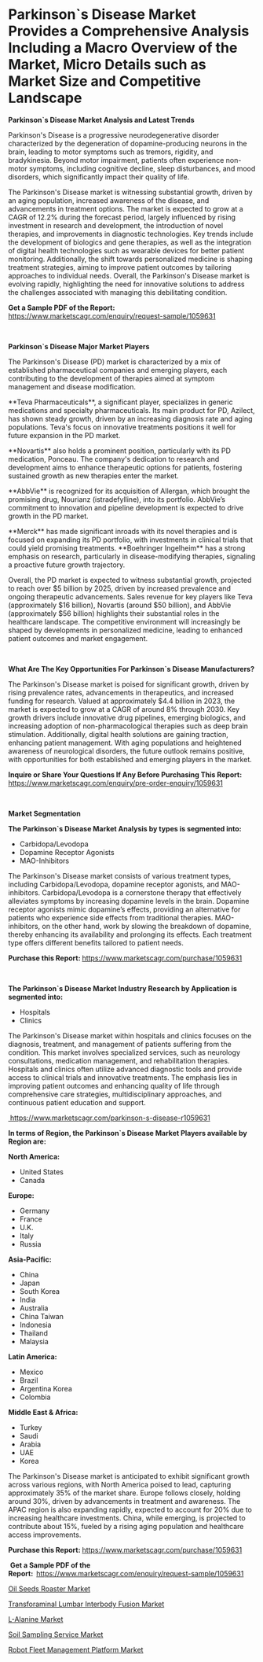 <p><h1>Parkinson`s Disease Market Provides a Comprehensive Analysis Including a Macro Overview of the Market, Micro Details such as Market Size and Competitive Landscape</h1></p><p><strong>Parkinson`s Disease Market Analysis and Latest Trends</strong></p>
<p><p>Parkinson's Disease is a progressive neurodegenerative disorder characterized by the degeneration of dopamine-producing neurons in the brain, leading to motor symptoms such as tremors, rigidity, and bradykinesia. Beyond motor impairment, patients often experience non-motor symptoms, including cognitive decline, sleep disturbances, and mood disorders, which significantly impact their quality of life.</p><p>The Parkinson's Disease market is witnessing substantial growth, driven by an aging population, increased awareness of the disease, and advancements in treatment options. The market is expected to grow at a CAGR of 12.2% during the forecast period, largely influenced by rising investment in research and development, the introduction of novel therapies, and improvements in diagnostic technologies. Key trends include the development of biologics and gene therapies, as well as the integration of digital health technologies such as wearable devices for better patient monitoring. Additionally, the shift towards personalized medicine is shaping treatment strategies, aiming to improve patient outcomes by tailoring approaches to individual needs. Overall, the Parkinson's Disease market is evolving rapidly, highlighting the need for innovative solutions to address the challenges associated with managing this debilitating condition.</p></p>
<p><strong>Get a Sample PDF of the Report:&nbsp;</strong> <a href="https://www.marketscagr.com/enquiry/request-sample/1059631?utm_campaign=1126&utm_medium=2&utm_source=Github&utm_content=ia&utm_term=07122024&utm_id=parkinsons-disease">https://www.marketscagr.com/enquiry/request-sample/1059631</a></p>
<p>&nbsp;</p>
<p><strong>Parkinson`s Disease Major Market Players</strong></p>
<p><p>The Parkinson's Disease (PD) market is characterized by a mix of established pharmaceutical companies and emerging players, each contributing to the development of therapies aimed at symptom management and disease modification.</p><p>**Teva Pharmaceuticals**, a significant player, specializes in generic medications and specialty pharmaceuticals. Its main product for PD, Azilect, has shown steady growth, driven by an increasing diagnosis rate and aging populations. Teva's focus on innovative treatments positions it well for future expansion in the PD market.</p><p>**Novartis** also holds a prominent position, particularly with its PD medication, Ponceau. The company's dedication to research and development aims to enhance therapeutic options for patients, fostering sustained growth as new therapies enter the market.</p><p>**AbbVie** is recognized for its acquisition of Allergan, which brought the promising drug, Nourianz (istradefylline), into its portfolio. AbbVie’s commitment to innovation and pipeline development is expected to drive growth in the PD market. </p><p>**Merck** has made significant inroads with its novel therapies and is focused on expanding its PD portfolio, with investments in clinical trials that could yield promising treatments. **Boehringer Ingelheim** has a strong emphasis on research, particularly in disease-modifying therapies, signaling a proactive future growth trajectory.</p><p>Overall, the PD market is expected to witness substantial growth, projected to reach over $5 billion by 2025, driven by increased prevalence and ongoing therapeutic advancements. Sales revenue for key players like Teva (approximately $16 billion), Novartis (around $50 billion), and AbbVie (approximately $56 billion) highlights their substantial roles in the healthcare landscape. The competitive environment will increasingly be shaped by developments in personalized medicine, leading to enhanced patient outcomes and market engagement.</p></p>
<p>&nbsp;</p>
<p><strong>What Are The Key Opportunities For Parkinson`s Disease Manufacturers?</strong></p>
<p><p>The Parkinson's Disease market is poised for significant growth, driven by rising prevalence rates, advancements in therapeutics, and increased funding for research. Valued at approximately $4.4 billion in 2023, the market is expected to grow at a CAGR of around 8% through 2030. Key growth drivers include innovative drug pipelines, emerging biologics, and increasing adoption of non-pharmacological therapies such as deep brain stimulation. Additionally, digital health solutions are gaining traction, enhancing patient management. With aging populations and heightened awareness of neurological disorders, the future outlook remains positive, with opportunities for both established and emerging players in the market.</p></p>
<p><strong>Inquire or Share Your Questions If Any Before Purchasing This Report:</strong> <a href="https://www.marketscagr.com/enquiry/pre-order-enquiry/1059631?utm_campaign=1126&utm_medium=2&utm_source=Github&utm_content=ia&utm_term=07122024&utm_id=parkinsons-disease">https://www.marketscagr.com/enquiry/pre-order-enquiry/1059631</a></p>
<p>&nbsp;</p>
<p><strong>Market Segmentation</strong></p>
<p><strong>The Parkinson`s Disease Market Analysis by types is segmented into:</strong></p>
<p><ul><li>Carbidopa/Levodopa</li><li>Dopamine Receptor Agonists</li><li>MAO-Inhibitors</li></ul></p>
<p><p>The Parkinson's Disease market consists of various treatment types, including Carbidopa/Levodopa, dopamine receptor agonists, and MAO-inhibitors. Carbidopa/Levodopa is a cornerstone therapy that effectively alleviates symptoms by increasing dopamine levels in the brain. Dopamine receptor agonists mimic dopamine’s effects, providing an alternative for patients who experience side effects from traditional therapies. MAO-inhibitors, on the other hand, work by slowing the breakdown of dopamine, thereby enhancing its availability and prolonging its effects. Each treatment type offers different benefits tailored to patient needs.</p></p>
<p><strong>Purchase this Report:&nbsp;</strong><a href="https://www.marketscagr.com/purchase/1059631?utm_campaign=1126&utm_medium=2&utm_source=Github&utm_content=ia&utm_term=07122024&utm_id=parkinsons-disease">https://www.marketscagr.com/purchase/1059631</a></p>
<p>&nbsp;</p>
<p><strong>The Parkinson`s Disease Market Industry Research by Application is segmented into:</strong></p>
<p><ul><li>Hospitals</li><li>Clinics</li></ul></p>
<p><p>The Parkinson's Disease market within hospitals and clinics focuses on the diagnosis, treatment, and management of patients suffering from the condition. This market involves specialized services, such as neurology consultations, medication management, and rehabilitation therapies. Hospitals and clinics often utilize advanced diagnostic tools and provide access to clinical trials and innovative treatments. The emphasis lies in improving patient outcomes and enhancing quality of life through comprehensive care strategies, multidisciplinary approaches, and continuous patient education and support.</p></p>
<p><a href="https://www.marketscagr.com/parkinson-s-disease-r1059631?utm_campaign=1126&utm_medium=2&utm_source=Github&utm_content=ia&utm_term=07122024&utm_id=parkinsons-disease">&nbsp;https://www.marketscagr.com/parkinson-s-disease-r1059631</a></p>
<p><strong>In terms of Region, the Parkinson`s Disease Market Players available by Region are:</strong></p>
<p>
    <p> <strong> North America: </strong>
        <ul>
            <li>United States</li>
            <li>Canada</li>
        </ul>
        </p> 
    <p> <strong> Europe: </strong>
        <ul>
            <li>Germany</li>
            <li>France</li>
            <li>U.K.</li>
            <li>Italy</li>
            <li>Russia</li>
        </ul>
        </p> 
    <p> <strong> Asia-Pacific: </strong>
        <ul>
            <li>China</li>
            <li>Japan</li>
            <li>South Korea</li>
            <li>India</li>
            <li>Australia</li>
            <li>China Taiwan</li>
            <li>Indonesia</li>
            <li>Thailand</li>
            <li>Malaysia</li>
        </ul>
        </p> 
    <p> <strong> Latin America: </strong>
        <ul>
            <li>Mexico</li>
            <li>Brazil</li>
            <li>Argentina Korea</li>
            <li>Colombia</li>
        </ul>
        </p> 
    <p> <strong> Middle East & Africa: </strong>
        <ul>
            <li>Turkey</li>
            <li>Saudi</li>
            <li>Arabia</li>
            <li>UAE</li>
            <li>Korea</li>
        </ul>
    </p>
    </p>
<p><p>The Parkinson's Disease market is anticipated to exhibit significant growth across various regions, with North America poised to lead, capturing approximately 35% of the market share. Europe follows closely, holding around 30%, driven by advancements in treatment and awareness. The APAC region is also expanding rapidly, expected to account for 20% due to increasing healthcare investments. China, while emerging, is projected to contribute about 15%, fueled by a rising aging population and healthcare access improvements.</p></p>
<p><strong>Purchase this Report: </strong><a href="https://www.marketscagr.com/purchase/1059631?utm_campaign=1126&utm_medium=2&utm_source=Github&utm_content=ia&utm_term=07122024&utm_id=parkinsons-disease">https://www.marketscagr.com/purchase/1059631</a></p>
<p>&nbsp;<strong>Get a Sample PDF of the Report:&nbsp;&nbsp;</strong><a href="https://www.marketscagr.com/enquiry/request-sample/1059631?utm_campaign=1126&utm_medium=2&utm_source=Github&utm_content=ia&utm_term=07122024&utm_id=parkinsons-disease">https://www.marketscagr.com/enquiry/request-sample/1059631</a></p>
<p><strong></strong></p>
<p><p><a href="https://issuu.com/reportprime-2/docs/oil-seeds-roaster-market-size-2030.pptx?utm_campaign=1126&utm_medium=2&utm_source=Github&utm_content=ia&utm_term=07122024&utm_id=parkinsons-disease">Oil Seeds Roaster Market</a></p><p><a href="https://www.linkedin.com/pulse/t-insight-dial-ziosf?utm_campaign=1126&utm_medium=2&utm_source=Github&utm_content=ia&utm_term=07122024&utm_id=parkinsons-disease">Transforaminal Lumbar Interbody Fusion Market</a></p><p><a href="https://github.com/julyju69/Market-Research-Report-List-5/blob/main/l-alanine-market.md?utm_campaign=1126&utm_medium=2&utm_source=Github&utm_content=ia&utm_term=07122024&utm_id=parkinsons-disease">L-Alanine Market</a></p><p><a href="https://www.linkedin.com/pulse/soil-sampling-service-market-analysis-highlights-growth-metrics-bozre?utm_campaign=1126&utm_medium=2&utm_source=Github&utm_content=ia&utm_term=07122024&utm_id=parkinsons-disease">Soil Sampling Service Market</a></p><p><a href="https://issuu.com/reportprime-2/docs/robot-fleet-management-platform-market-size-2030.p?utm_campaign=1126&utm_medium=2&utm_source=Github&utm_content=ia&utm_term=07122024&utm_id=parkinsons-disease">Robot Fleet Management Platform Market</a></p></p>